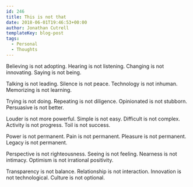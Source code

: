 ```yaml
---
id: 246
title: This is not that
date: 2018-06-01T19:46:53+00:00
author: Jonathan Cutrell
templateKey: blog-post
tags:
  - Personal
  - Thoughts
---
```

Believing is not adopting.
Hearing is not listening.
Changing is not innovating.
Saying is not being.

Talking is not leading.
Silence is not peace.
Technology is not inhuman.
Memorizing is not learning.

Trying is not doing.
Repeating is not diligence.
Opinionated is not stubborn.
Persuasive is not better.

Louder is not more powerful.
Simple is not easy.
Difficult is not complex.
Activity is not progress.
Toil is not success.

Power is not permanent.
Pain is not permanent.
Pleasure is not permanent.
Legacy is not permanent.

Perspective is not righteousness.
Seeing is not feeling.
Nearness is not intimacy.
Optimism is not irrational positivity.

Transparency is not balance.
Relationship is not interaction.
Innovation is not technological.
Culture is not optional.
